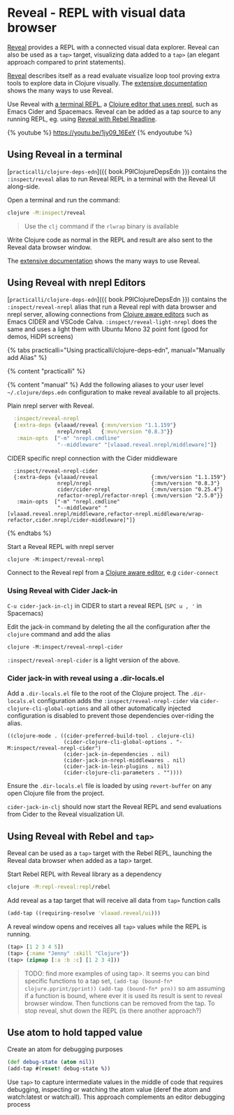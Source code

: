 # Reveal - REPL with visual data browser
[Reveal](https://vlaaad.github.io/reveal/) provides a REPL with a connected visual data explorer.  Reveal can also be used as a `tap>` target, visualizing data added to a `tap>` (an elegant approach compared to print statements).

[Reveal](https://vlaaad.github.io/reveal/) describes itself as a read evaluate visualize loop tool proving extra tools to explore data in Clojure visually.  The [extensive documentation](https://vlaaad.github.io/reveal/) shows the many ways to use Reveal.

Use Reveal with [a terminal REPL](#using-reveal-in-a-terminal), a [Clojure editor that uses nrepl](#using-reveal-with-nrepl-editors), such as Emacs Cider and Spacemacs.  Reveal can be added as a tap source to any running REPL, eg. using [Reveal with Rebel Readline](#using-reveal-with-rebel-and-tap).

{% youtube %}
https://youtu.be/1jy09_16EeY
{% endyoutube %}


## Using Reveal in a terminal
[`practicalli/clojure-deps-edn`]({{ book.P9IClojureDepsEdn }}) contains the `:inspect/reveal` alias to run Reveal REPL in a terminal with the Reveal UI along-side.

Open a terminal and run the command:

```bash
clojure -M:inspect/reveal
```
> Use the `clj` command if the `rlwrap` binary is available

Write Clojure code as normal in the REPL and result are also sent to the Reveal data browser window.

The [extensive documentation](https://vlaaad.github.io/reveal/) shows the many ways to use Reveal.

<!-- #### Tracking state with an atom -->
<!-- Define the state as an atom, the state being a simple value in this case -->

<!-- ```clojure -->
<!-- (def state (atom 24)) -->
<!-- ``` -->

<!-- Select the reference created for the state in the Revel browser. -->

<!-- `SPACE` or `ENTER` to open the menu and select `Deref`.  A tab opens with the value of the atom. -->

<!-- `SPACE` or `ENTER` with the value selected and select `Watch:all`. -->

<!-- In the REPL, update the value of the state atom. -->

<!-- ```clojure -->
<!-- (swap! state * 12) -->
<!-- ``` -->
<!-- The new value of the state atom is shown in the Reveal data browser.  Each Clojure expressions evaluated that affects the state atom will be displayed inthe Reveal browser. -->



## Using Reveal with nrepl Editors
[`practicalli/clojure-deps-edn`]({{ book.P9IClojureDepsEdn }}) contains the `:inspect/reveal-nrepl` alias that run a Reveal repl with data browser and nrepl server, allowing connections from [Clojure aware editors](/clojure-editors/) such as Emacs CIDER and VSCode Calva.  `:inspect/reveal-light-nrepl` does the same and uses a light them with Ubuntu Mono 32 point font (good for demos, HiDPI screens)

{% tabs practicalli="Using practicalli/clojure-deps-edn", manual="Manually add Alias" %}

{% content "practicalli" %}

{% content "manual" %}
Add the following aliases to your user level `~/.clojure/deps.edn` configuration to make reveal available to all projects.

Plain nrepl server with Reveal.

```clojure
  :inspect/reveal-nrepl
  {:extra-deps {vlaaad/reveal {:mvn/version "1.1.159"}
                nrepl/nrepl   {:mvn/version "0.8.3"}}
   :main-opts  ["-m" "nrepl.cmdline"
                "--middleware" "[vlaaad.reveal.nrepl/middleware]"]}
```
CIDER specific nrepl connection with the Cider middleware

```
  :inspect/reveal-nrepl-cider
  {:extra-deps {vlaaad/reveal                 {:mvn/version "1.1.159"}
                nrepl/nrepl                   {:mvn/version "0.8.3"}
                cider/cider-nrepl             {:mvn/version "0.25.4"}
                refactor-nrepl/refactor-nrepl {:mvn/version "2.5.0"}}
   :main-opts  ["-m" "nrepl.cmdline"
                "--middleware" "[vlaaad.reveal.nrepl/middleware,refactor-nrepl.middleware/wrap-refactor,cider.nrepl/cider-middleware]"]}
```

{% endtabs %}

Start a Reveal REPL with nrepl server

```
clojure -M:inspect/reveal-nrepl
```

Connect to the Reveal repl from a [Clojure aware editor](/clojure-editors/), e.g `cider-connect`


### Using Reveal with Cider Jack-in
`C-u cider-jack-in-clj` in CIDER to start a reveal REPL  (`SPC u , '` in Spacemacs)

Edit the jack-in command by deleting the all the configuration after the `clojure` command and add the alias
```
clojure -M:inspect/reveal-nrepl-cider
```

`:inspect/reveal-nrepl-cider` is a light version of the above.

### Cider jack-in with reveal using a .dir-locals.el
Add a `.dir-locals.el` file to the root of the Clojure project. The `.dir-locals.el` configuration adds the `:inspect/reveal-nrepl-cider` via `cider-clojure-cli-global-options` and all other automatically injected configuration is disabled to prevent those dependencies over-riding the alias.

```
((clojure-mode . ((cider-preferred-build-tool . clojure-cli)
                  (cider-clojure-cli-global-options . "-M:inspect/reveal-nrepl-cider")
                  (cider-jack-in-dependencies . nil)
                  (cider-jack-in-nrepl-middlewares . nil)
                  (cider-jack-in-lein-plugins . nil)
                  (cider-clojure-cli-parameters . ""))))
```

Ensure the `.dir-locals.el` file is loaded by using `revert-buffer` on any open Clojure file from the project.

`cider-jack-in-clj` should now start the Reveal REPL and send evaluations from Cider to the Reveal visualization UI.


## Using Reveal with Rebel and `tap>`
Reveal can be used as a `tap>` target with the Rebel REPL, launching the Reveal data browser when added as a tap> target.

Start Rebel REPL with Reveal library as a dependency

```bash
clojure -M:repl-reveal:repl/rebel
```

Add reveal as a tap target that will receive all data from `tap>` function calls

```clojure
(add-tap ((requiring-resolve 'vlaaad.reveal/ui)))
```

A reveal window opens and receives all `tap>` values while the REPL is running.

```clojure
(tap> [1 2 3 4 5])
(tap> {:name "Jenny" :skill "Clojure"})
(tap> (zipmap [:a :b :c] [1 2 3 4]))
```

> TODO: find more examples of using tap>.
> It seems you can bind specific functions to a tap set, `(add-tap (bound-fn* clojure.pprint/pprint))` `(add-tap (bound-fn* prn))` so am assuming if a function is bound, where ever it is used its result is sent to reveal browser window.  Then functions can be removed from the tap.
> To stop reveal, shut down the REPL (is there another approach?)


## Use atom to hold tapped value
Create an atom for debugging purposes

```clojure
(def debug-state (atom nil))
(add-tap #(reset! debug-state %))
```

Use `tap>` to capture intermediate values in the middle of code that requires debugging, inspecting or watching the atom value (deref the atom and watch:latest or watch:all).  This approach complements an editor debugging process
